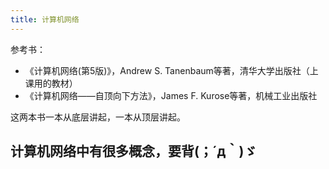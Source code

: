 ```yaml
---
title: 计算机网络
---
```


<!--more-->
<!-- more -->

参考书：

* 《计算机网络(第5版)》，Andrew S. Tanenbaum等著，清华大学出版社（上课用的教材）
* 《计算机网络——自顶向下方法》，James F. Kurose等著，机械工业出版社

这两本书一本从底层讲起，一本从顶层讲起。

计算机网络中有很多概念，要背(；´д｀)ゞ
---